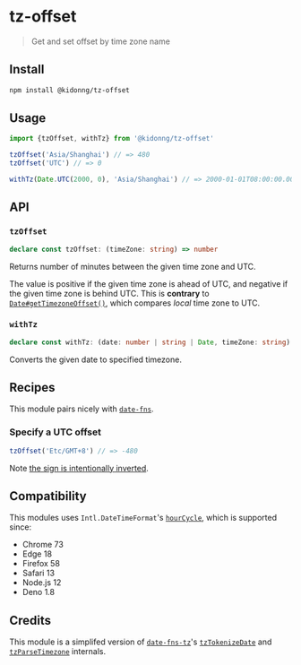 # tz-offset

> Get and set offset by time zone name

## Install

```sh
npm install @kidonng/tz-offset
```

## Usage

```js
import {tzOffset, withTz} from '@kidonng/tz-offset'

tzOffset('Asia/Shanghai') // => 480
tzOffset('UTC') // => 0

withTz(Date.UTC(2000, 0), 'Asia/Shanghai') // => 2000-01-01T08:00:00.000Z
```

## API

### `tzOffset`

```ts
declare const tzOffset: (timeZone: string) => number
```

Returns number of minutes between the given time zone and UTC.

The value is positive if the given time zone is ahead of UTC, and negative if the given time zone is behind UTC. This is **contrary** to [`Date#getTimezoneOffset()`](https://developer.mozilla.org/docs/Web/JavaScript/Reference/Global_Objects/Date/getTimezoneOffset#negative_values_and_positive_values), which compares _local_ time zone to UTC.

### `withTz`

<!-- prettier-ignore -->
```ts
declare const withTz: (date: number | string | Date, timeZone: string) => Date
```

Converts the given date to specified timezone.

## Recipes

This module pairs nicely with [`date-fns`](https://github.com/date-fns/date-fns).

### Specify a UTC offset

```js
tzOffset('Etc/GMT+8') // => -480
```

Note [the sign is intentionally inverted](https://en.wikipedia.org/wiki/Tz_database#Area).

## Compatibility

This modules uses `Intl.DateTimeFormat`'s [`hourCycle`](https://developer.mozilla.org/docs/Web/JavaScript/Reference/Global_Objects/Intl/DateTimeFormat/DateTimeFormat#hourcycle), which is supported since:

- Chrome 73
- Edge 18
- Firefox 58
- Safari 13
- Node.js 12
- Deno 1.8

## Credits

This module is a simplifed version of [`date-fns-tz`](https://github.com/marnusw/date-fns-tz)'s [`tzTokenizeDate`](https://github.com/marnusw/date-fns-tz/blob/0577249fb6c47ad7b6a84826e90d976dac9ab52e/src/_lib/tzTokenizeDate/index.js#L79-L88) and [`tzParseTimezone`](https://github.com/marnusw/date-fns-tz/blob/0577249fb6c47ad7b6a84826e90d976dac9ab52e/src/_lib/tzParseTimezone/index.js#L88-L97) internals.
